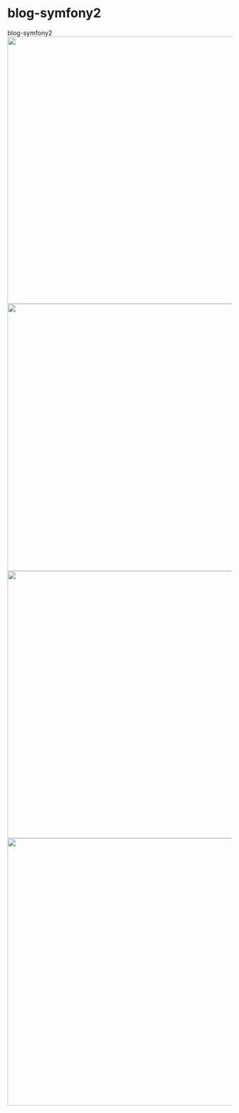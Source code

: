 # blog-symfony2
blog-symfony2 <br/>
<img src="https://raw.githubusercontent.com/kix2204/images/master/introduce/symfony2/symfony2-blog-index.png" width=600 />
<img src="https://raw.githubusercontent.com/kix2204/images/master/introduce/symfony2/symfony2-bloglist.png" width=600 />
<img src="https://raw.githubusercontent.com/kix2204/images/master/introduce/symfony2/symfony2-blogshow.png" width=600 />
<img src="https://raw.githubusercontent.com/kix2204/images/master/introduce/symfony2/symfony2-admin.png" width=600 />
